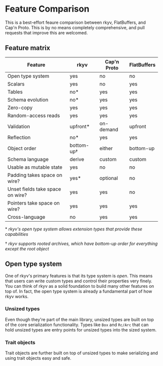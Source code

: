 # Feature Comparison

This is a best-effort feaure comparison between rkyv, FlatBuffers, and Cap'n Proto. This is by no
means completely comprehensive, and pull requests that improve this are welcomed.

## Feature matrix

| Feature                           | rkyv          | Cap'n Proto   | FlatBuffers   |
|-----------------------------------|---------------|---------------|---------------|
| Open type system                  | yes           | no            | no            |
| Scalars                           | yes           | no            | yes           |
| Tables                            | no*           | yes           | yes           |
| Schema evolution                  | no*           | yes           | yes           |
| Zero-copy                         | yes           | yes           | yes           |
| Random-access reads               | yes           | yes           | yes           |
| Validation                        | upfront*      | on-demand     | upfront       |
| Reflection                        | no*           | yes           | yes           |
| Object order                      | bottom-up†    | either        | bottom-up     |
| Schema language                   | derive        | custom        | custom        |
| Usable as mutable state           | yes           | no            | no            |
| Padding takes space on wire?      | yes*          | optional      | no            |
| Unset fields take space on wire?  | yes           | yes           | no            |
| Pointers take space on wire?      | yes           | yes           | yes           |
| Cross-language                    | no            | yes           | yes           |

\* *rkyv's open type system allows extension types that provide these capabilities*

† *rkyv supports rooted archives, which have bottom-up order for everything except the root object*

## Open type system

One of rkyv's primary features is that its type system is *open*. This means that users can write
custom types and control their properties very finely. You can think of rkyv as a solid foundation
to build many other features on top of. In fact, the open type system is already a fundamental part
of how rkyv works.

### Unsized types

Even though they're part of the main library, unsized types are built on top of the core
serialization functionality. Types like `Box` and `Rc/Arc` that can hold unsized types are entry
points for unsized types into the sized system.

### Trait objects

Trait objects are further built on top of unsized types to make serializing and using trait objects
easy and safe.